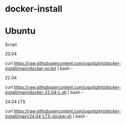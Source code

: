 # docker-install
# Ubuntu

Script

20.04 

curl https://raw.githubusercontent.com/ugurbzkrt/docker-install/main/docker-script | bash -

22.04 

curl https://raw.githubusercontent.com/ugurbzkrt/docker-install/main/docker-22.04-L.sh | bash -

24.04 LTS

curl https://raw.githubusercontent.com/ugurbzkrt/docker-install/main/24.04-LTS-docker.sh | bash -
